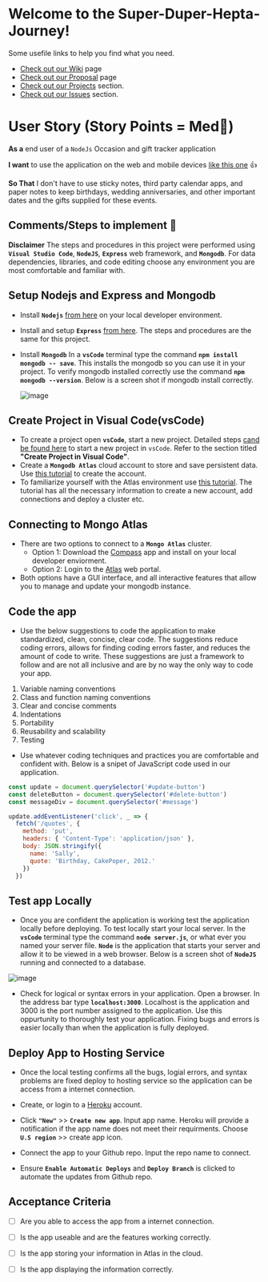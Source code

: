 # **Welcome to the Super-Duper-Hepta-Journey!**
Some usefile links to help you find what you need.
- [Check out our Wiki](https://github.com/cheddarmonk/super-duper-hepta-journey/wiki) page
- [Check out our Proposal](https://github.com/cheddarmonk/super-duper-hepta-journey/blob/main/proposal.md) page
- [Check out our Projects](https://github.com/cheddarmonk/super-duper-hepta-journey/projects/1) section.
- [Check out our Issues](https://github.com/cheddarmonk/super-duper-hepta-journey/issues) section.

# User Story (Story Points = Med👕)
**As a** end user of a `NodeJs` Occasion and gift tracker application  

**I want** to use the application on the web and mobile devices [like this one](https://super-duper-hepta-journey.herokuapp.com/) 👍

**So That** I don't have to use sticky notes, third party calendar apps, and paper notes to keep birthdays, wedding anniversaries, and other important dates and the gifts supplied for these events.

## Comments/Steps to implement 🥇
**Disclaimer**  The steps and procedures in this project were performed using **`Visual Studio Code`**, **`NodeJS`**, **`Express`** web framework, and **`Mongodb`**.  For data dependencies, libraries, and code editing choose any environment you are most comfortable and familiar with.

## Setup Nodejs and Express and Mongodb
- Install **`Nodejs`** [from here]( https://nodejs.org/en/download/) on your local developer environment.  
- Install and setup **`Express`** [from here]( https://github.com/04banshee/Dev-Training-Lab-ALPHA). The steps and procedures are the same for this project.
- Install **`Mongodb`**  In a **`vsCode`** terminal type the command **`npm install mongodb -- save`**.  This installs the mongodb so you can use it in your project.  To verify mongodb installed correctly use the command **`npm mongodb --version`**.  Below is a screen shot if mongodb install correctly.

    ![image](https://user-images.githubusercontent.com/54637063/140946556-e7f2b296-875a-4341-a17c-cac30d50457c.png)

## Create Project in Visual Code(vsCode)
- To create a project open **`vsCode`**, start a new project.  Detailed steps [cand be found here]( https://github.com/04banshee/Dev-Training-Lab-ALPHA) to start a new project in `vsCode`.  Refer to the section titled **"Create Project in Visual Code"**.
- Create a **`Mongodb Atlas`** cloud account to store and save persistent data.  Use [this tutorial]( https://docs.atlas.mongodb.com/tutorial/create-atlas-account/) to create the account. 
- To familiarize yourself with the Atlas environment use [this tutorial]( https://docs.atlas.mongodb.com/getting-started/).  The tutorial has all the necessary information to create a new account, add connections and deploy a cluster etc.  

## Connecting to Mongo Atlas
- There are two options to connect to a **`Mongo Atlas`** cluster. 
    - Option 1:  Download the [Compass]( https://www.mongodb.com/products/compass) app and install on your local developer enviorment. 
    - Option 2:  Login to the [Atlas]( https://www.mongodb.com/cloud/atlas/lp/try2?utm_source=bing&utm_campaign=mdb_bs_americas_united_states_search_core_brand_atlas_desktop&utm_term=atlas%20mongodb&utm_medium=cpc_paid_search&utm_ad=e&utm_ad_campaign_id=415204521&msclkid=33b4ee957331158595db8f1ff0349636) web portal.  
- Both options have a GUI interface, and all interactive features that allow you to manage and update your mongodb instance.

## Code the app
- Use the below suggestions to code the application to make standardized, clean, concise, clear code.  The suggestions reduce coding errors, allows for finding coding errors faster, and reduces the amount of code to write.  These suggestions are just a framework to follow and are not all inclusive and are by no way the only way to code your app. 
1. Variable naming conventions
1. Class and function naming conventions
1. Clear and concise comments
1. Indentations
1. Portability
1. Reusability and scalability
1. Testing
- Use whatever coding techniques and practices you are comfortable and confident with.  Below is a snipet of JavaScript code used in our application.

```JavaScript
const update = document.querySelector('#update-button')
const deleteButton = document.querySelector('#delete-button')
const messageDiv = document.querySelector('#message')

update.addEventListener('click', _ => {
  fetch('/quotes', {
    method: 'put',
    headers: { 'Content-Type': 'application/json' },
    body: JSON.stringify({
      name: 'Sally',
      quote: 'Birthday, CakePoper, 2012.'
    })
  })
  ```

## Test app Locally
- Once you are confident the application is working test the application locally before deploying.  To test locally start your local server.  In the **`vsCode`** terminal type the command **`node server.js`**, or what ever you named your server file.  **`Node`** is the application that starts your server and allow it to be viewed in a web browser.  Below is a screen shot of **`NodeJS`** running and connected to a database.

![image](https://user-images.githubusercontent.com/54637063/140949455-dff9d14f-a671-4146-84c7-9381f2f22995.png)

- Check for logical or syntax errors in your application.  Open a browser.  In the address bar type **`localhost:3000`**.  Localhost is the application and 3000 is the port number assigned to the application.   Use this oppurtunity to thoroughly test your application.  Fixing bugs and errors is easier locally than when the application is fully deployed.

## Deploy App to Hosting Service
- Once the local testing confirms all the bugs, logial errors, and syntax problems are fixed deploy to hosting service so the application can be access from a internet connection.

- Create, or login to a [Heroku](https://id.heroku.com/login) account.
- Click **`"New"`** >> **`Create new app`**.  Input app name.  Heroku will provide a notification if the app name does not meet their requirments.  Choose **`U.S region`** >> create app icon.
- Connect the app to your Github repo.  Input the repo name to connect.
- Ensure **`Enable Automatic Deploys`** and **`Deploy Branch`** is clicked to automate the updates from Github repo.

## Acceptance Criteria 
- [ ] Are you able to access the app from a internet connection.
- [ ] Is the app useable and are the features working correctly.
- [ ] Is the app storing your information in Atlas in the cloud.
- [ ] Is the app displaying the information correctly.


